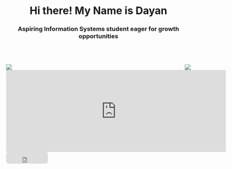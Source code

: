 <h1 align="center">Hi there! My Name is Dayan </h1>
<h3 align="center">Aspiring Information Systems student eager for growth opportunities</h3> 

<br> 
<br>
<br>

<div style="width: 100%;">
	<div style="float: left;">
      		<img  align= "left" style="max-width: 100%" src="https://github-readme-stats.vercel.app/api?username=DayanFA&theme=jolly&show_icons=true"/>
	</div>
	<div style="float: right;">
		<img  align= "right" style="max-width: 100%" src="https://github-readme-stats.vercel.app/api/top-langs/?username=DayanFA&layout=compact&langs_count=16&theme=jolly"/>
	</div>
</div>
<iframe src="https://github.com/sponsors/DayanFA/card" title="Sponsor DayanFA" height="225" width="600" style="border: 0;"></iframe>
<iframe src="https://github.com/sponsors/DayanFA/button" title="Sponsor DayanFA" height="32" width="114" style="border: 0; border-radius: 6px;"></iframe>

